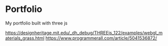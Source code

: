 # Portfolio
My portfolio built with three js

https://designheritage.mit.edu/_dh_debug/THREEjs_122/examples/webgl_materials_grass.html
https://www.programmerall.com/article/5041536872/
